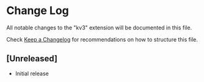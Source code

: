 # Change Log

All notable changes to the "kv3" extension will be documented in this file.

Check [Keep a Changelog](http://keepachangelog.com/) for recommendations on how to structure this file.

## [Unreleased]

- Initial release